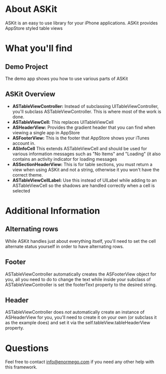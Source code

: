 # About ASKit
ASKit is an easy to use library for your iPhone applications.  ASKit provides AppStore styled table views 

# What you'll find
## Demo Project
The demo app shows you how to use various parts of ASKit
## ASKit Overview
* **ASTableViewController:** Instead of subclassing UITableViewController, you'll subclass ASTableViewController.  This is where most of the work is done.
* **ASTableViewCell:** This replaces UITableViewCell
* **ASHeaderView:** Provides the gradient header that you can find when viewing a single app in AppStore
* **ASFooterView:** This is the footer that AppStore shows your iTunes account in.
* **ASInfoCell** This extends ASTableViewCell and should be used for various information messages such as "No Items" and "Loading" (it also contains an activity indicator for loading messages
* **ASSectionHeaderView:** This is for table sections, you must return a view when using ASKit and not a string, otherwise it you won't have the correct theme.
* **ASTableViewCellLabel:** Use this instead of UILabel while adding to an ASTableViewCell so the shadows are handled correctly when a cell is selected

# Additional Information
## Alternating rows
While ASKit handles just about everything itself, you'll need to set the cell alternate status yourself in order to have alternating rows.
## Footer
ASTableViewController automatically creates the ASFooterView object for you, all you need to do to change the text while inside your subclass of ASTableViewController is set the footerText property to the desired string.
## Header
ASTableViewController does *not* automatically create an instance of ASHeaderView for you, you'll need to create it on your own (or subclass it as the example does) and set it via the self.tableView.tableHeaderView property.
# Questions
Feel free to contact info@enormego.com if you need any other help with this framework.

